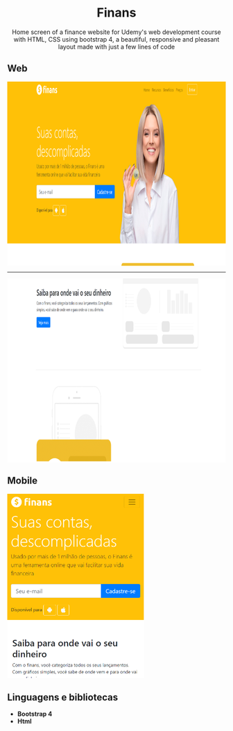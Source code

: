 <h1 align="center">
Finans</h1>
 
<p align="center">Home screen of a finance website for Udemy's web development course with HTML, CSS using bootstrap 4, a beautiful, responsive and pleasant layout made with just a few lines of code</p> 

 ## Web
<div>   
  <img src="https://github.com/jpm4rtinss/Site-Finans/blob/master/img/finans.PNG" alt="home web"  height="425" align="center">
 <hr>
  <img src="https://github.com/jpm4rtinss/Site-Finans/blob/master/img/finans1.PNG" alt="home web" height="425" align="center">
</div>

## Mobile
  <img src="https://github.com/jpm4rtinss/Site-Finans/blob/master/img/finans-mobile.PNG" alt="home web" height="425">




## Linguagens e bibliotecas

-  **Bootstrap 4**  
-  **Html** 

